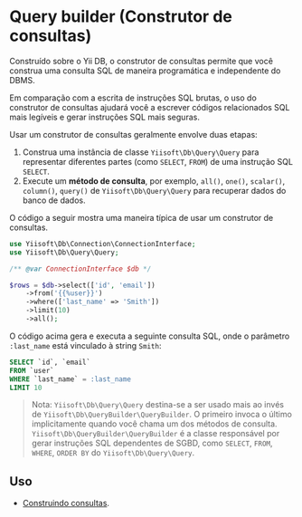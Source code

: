 # Query builder (Construtor de consultas)

Construído sobre o Yii DB, o construtor de consultas permite que você construa uma consulta SQL de maneira programática e independente do DBMS.

Em comparação com a escrita de instruções SQL brutas, o uso do construtor de consultas ajudará você a escrever códigos relacionados SQL mais legíveis
e gerar instruções SQL mais seguras.

Usar um construtor de consultas geralmente envolve duas etapas:

1. Construa uma instância de classe `Yiisoft\Db\Query\Query` para representar diferentes partes (como `SELECT`, `FROM`) de uma
instrução SQL `SELECT`.
2. Execute um **método de consulta**, por exemplo, `all()`, `one()`, `scalar()`, `column()`, `query()` de
    `Yiisoft\Db\Query\Query` para recuperar dados do banco de dados.

O código a seguir mostra uma maneira típica de usar um construtor de consultas.

```php
use Yiisoft\Db\Connection\ConnectionInterface;
use Yiisoft\Db\Query\Query;

/** @var ConnectionInterface $db */

$rows = $db->select(['id', 'email'])
    ->from('{{%user}}')
    ->where(['last_name' => 'Smith'])
    ->limit(10)
    ->all();
```

O código acima gera e executa a seguinte consulta SQL, onde o parâmetro `:last_name` está vinculado
à string `Smith`:

```sql
SELECT `id`, `email` 
FROM `user`
WHERE `last_name` = :last_name
LIMIT 10
```

> Nota: `Yiisoft\Db\Query\Query` destina-se a ser usado mais ao invés de `Yiisoft\Db\QueryBuilder\QueryBuilder`.
> O primeiro invoca o último implicitamente quando você chama um dos métodos de consulta.
> `Yiisoft\Db\QueryBuilder\QueryBuilder` é a classe responsável por gerar instruções SQL dependentes de SGBD, como
> `SELECT`, `FROM`, `WHERE`, `ORDER BY` do `Yiisoft\Db\Query\Query`.

## Uso

- [Construindo consultas](query-builder/building-queries.md).
